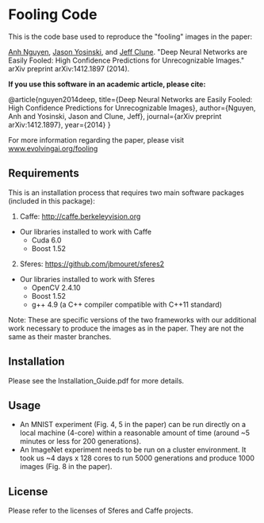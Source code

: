 # Fooling Code

This is the code base used to reproduce the "fooling" images in the paper:

[Anh Nguyen](http://anhnguyen.me), [Jason Yosinski](http://yosinski.com/), and [Jeff Clune](http://jeffclune.com). "Deep Neural Networks are Easily Fooled: High Confidence Predictions for Unrecognizable Images." arXiv preprint arXiv:1412.1897 (2014).

**If you use this software in an academic article, please cite:**

@article{nguyen2014deep,
  title={Deep Neural Networks are Easily Fooled: High Confidence Predictions for Unrecognizable Images},
  author={Nguyen, Anh and Yosinski, Jason and Clune, Jeff},
  journal={arXiv preprint arXiv:1412.1897},
  year={2014}
}

For more information regarding the paper, please visit www.evolvingai.org/fooling

## Requirements
This is an installation process that requires two main software packages (included in this package):

1. Caffe: http://caffe.berkeleyvision.org
  * Our libraries installed to work with Caffe
    * Cuda 6.0
    * Boost 1.52
2. Sferes: https://github.com/jbmouret/sferes2
  * Our libraries installed to work with Sferes
    * OpenCV 2.4.10
    * Boost 1.52
    * g++ 4.9 (a C++ compiler compatible with C++11 standard)

Note: These are specific versions of the two frameworks with our additional work necessary to produce the images as in the paper. They are not the same as their master branches.

## Installation

Please see the Installation_Guide.pdf for more details.

## Usage

* An MNIST experiment (Fig. 4, 5 in the paper) can be run directly on a local machine (4-core) within a reasonable amount of time (around ~5 minutes or less for 200 generations).
* An ImageNet experiment needs to be run on a cluster environment. It took us ~4 days x 128 cores to run 5000 generations and produce 1000 images (Fig. 8 in the paper).

## License

Please refer to the licenses of Sferes and Caffe projects.
